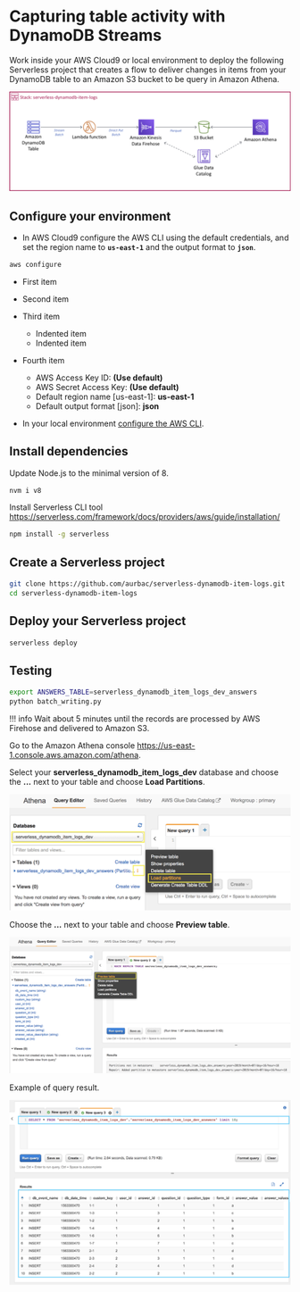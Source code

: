 # Capturing table activity with DynamoDB Streams

Work inside your AWS Cloud9 or local environment to deploy the following Serverless project that creates a flow to deliver changes in items from your DynamoDB table to an Amazon S3 bucket to be query in Amazon Athena.

![serverless-dynamodb-item-logs](images/serverless-dynamodb-item-logs.png)

## Configure your environment

- In AWS Cloud9 configure the AWS CLI using the default credentials, and set the region name to **`us-east-1`** and the output format to **`json`**. 

``` bash
aws configure
```

- First item
- Second item
- Third item
    - Indented item
    - Indented item
- Fourth item

    - AWS Access Key ID: **(Use default)**
    - AWS Secret Access Key: **(Use default)**
    - Default region name [us-east-1]: **us-east-1**
    - Default output format [json]: **json**

- In your local environment [configure the AWS CLI](https://docs.aws.amazon.com/cli/latest/userguide/cli-chap-configure.html#cli-quick-configuration).

## Install dependencies

Update Node.js to the minimal version of 8.

``` bash
nvm i v8
```

Install Serverless CLI tool https://serverless.com/framework/docs/providers/aws/guide/installation/

``` bash
npm install -g serverless
```

## Create a Serverless project

``` bash
git clone https://github.com/aurbac/serverless-dynamodb-item-logs.git
cd serverless-dynamodb-item-logs
```

## Deploy your Serverless project

``` bash
serverless deploy
```

## Testing

``` bash
export ANSWERS_TABLE=serverless_dynamodb_item_logs_dev_answers
python batch_writing.py
```

!!! info
    Wait about 5 minutes until the records are processed by AWS Firehose and delivered to Amazon S3.

Go to the Amazon Athena console https://us-east-1.console.aws.amazon.com/athena.

Select your **serverless_dynamodb_item_logs_dev** database and choose the **...** next to your table and choose **Load Partitions**.

![Athena Load Partitions](images/athena-load-partitions.png)

Choose the **...** next to your table and choose **Preview table**.

![Athena Preview Table](images/athena-preview-table.png)

Example of query result.

![Athena Preview Table Results](images/athena-preview-table-results.png)